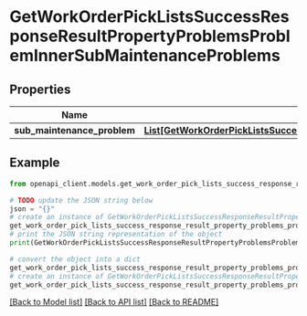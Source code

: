# GetWorkOrderPickListsSuccessResponseResultPropertyProblemsProblemInnerSubMaintenanceProblems


## Properties

Name | Type | Description | Notes
------------ | ------------- | ------------- | -------------
**sub_maintenance_problem** | [**List[GetWorkOrderPickListsSuccessResponseResultPropertyProblemsProblemInnerSubMaintenanceProblemsSubMaintenanceProblemInner]**](GetWorkOrderPickListsSuccessResponseResultPropertyProblemsProblemInnerSubMaintenanceProblemsSubMaintenanceProblemInner.md) |  | [optional] 

## Example

```python
from openapi_client.models.get_work_order_pick_lists_success_response_result_property_problems_problem_inner_sub_maintenance_problems import GetWorkOrderPickListsSuccessResponseResultPropertyProblemsProblemInnerSubMaintenanceProblems

# TODO update the JSON string below
json = "{}"
# create an instance of GetWorkOrderPickListsSuccessResponseResultPropertyProblemsProblemInnerSubMaintenanceProblems from a JSON string
get_work_order_pick_lists_success_response_result_property_problems_problem_inner_sub_maintenance_problems_instance = GetWorkOrderPickListsSuccessResponseResultPropertyProblemsProblemInnerSubMaintenanceProblems.from_json(json)
# print the JSON string representation of the object
print(GetWorkOrderPickListsSuccessResponseResultPropertyProblemsProblemInnerSubMaintenanceProblems.to_json())

# convert the object into a dict
get_work_order_pick_lists_success_response_result_property_problems_problem_inner_sub_maintenance_problems_dict = get_work_order_pick_lists_success_response_result_property_problems_problem_inner_sub_maintenance_problems_instance.to_dict()
# create an instance of GetWorkOrderPickListsSuccessResponseResultPropertyProblemsProblemInnerSubMaintenanceProblems from a dict
get_work_order_pick_lists_success_response_result_property_problems_problem_inner_sub_maintenance_problems_from_dict = GetWorkOrderPickListsSuccessResponseResultPropertyProblemsProblemInnerSubMaintenanceProblems.from_dict(get_work_order_pick_lists_success_response_result_property_problems_problem_inner_sub_maintenance_problems_dict)
```
[[Back to Model list]](../README.md#documentation-for-models) [[Back to API list]](../README.md#documentation-for-api-endpoints) [[Back to README]](../README.md)


